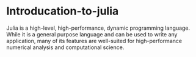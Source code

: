 # Introducation-to-julia
Julia is a high-level, high-performance, dynamic programming language. While it is a general purpose language and can be used to write any application, many of its features are well-suited for high-performance numerical analysis and computational science.
